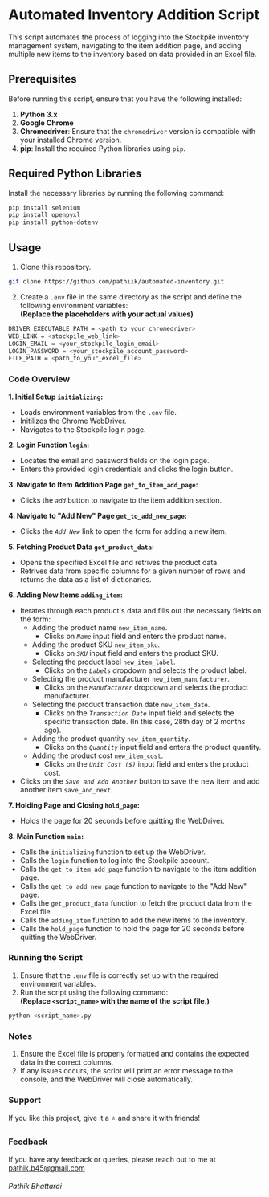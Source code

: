 # Automated Inventory Addition Script
This script automates the process of logging into the Stockpile inventory management system, navigating to the item addition page, and adding multiple new items to the inventory based on data provided in an Excel file.

## Prerequisites
Before running this script, ensure that you have the following installed:
1. **Python 3.x**
2. **Google Chrome**
3. **Chromedriver**: Ensure that the `chromedriver` version is compatible with your installed Chrome version.
4. **pip**: Install the required Python libraries using `pip`.

## Required Python Libraries
Install the necessary libraries by running the following command:
```bash
pip install selenium 
pip install openpyxl 
pip install python-dotenv
```

## Usage
1. Clone this repository.
```bash
git clone https://github.com/pathiik/automated-inventory.git
```
2. Create a `.env` file in the same directory as the script and define the following environment variables:\
**(Replace the placeholders with your actual values)**
```bash
DRIVER_EXECUTABLE_PATH = <path_to_your_chromedriver>
WEB_LINK = <stockpile_web_link>
LOGIN_EMAIL = <your_stockpile_login_email>
LOGIN_PASSWORD = <your_stockpile_account_password>
FILE_PATH = <path_to_your_excel_file>
```

### Code Overview
**1. Initial Setup `initializing`:**
- Loads environment variables from the `.env` file.
- Initilizes the Chrome WebDriver.
- Navigates to the Stockpile login page.

**2. Login Function `login`:**
- Locates the email and password fields on the login page.
- Enters the provided login credentials and clicks the login button.

**3. Navigate to Item Addition Page `get_to_item_add_page`:**
- Clicks the *`add`* button to navigate to the item addition section.

**4. Navigate to "Add New" Page `get_to_add_new_page`:**
- Clicks the *`Add New`* link to open the form for adding a new item.

**5. Fetching Product Data `get_product_data`:**
- Opens the specified Excel file and retrives the product data.
- Retrives data from specific columns for a given number of rows and returns the data as a list of dictionaries.

**6. Adding New Items `adding_item`:**
- Iterates through each product's data and fills out the necessary fields on the form:
    - Adding the product name `new_item_name`.
        - Clicks on *`Name`* input field and enters the product name.
    - Adding the product SKU `new_item_sku`.
        - Clicks on *`SKU`* input field and enters the product SKU.
    - Selecting the product label `new_item_label`.
        - Clicks on the *`Labels`* dropdown and selects the product label.
    - Selecting the product manufacturer `new_item_manufacturer`.
        - Clicks on the *`Manufacturer`* dropdown and selects the product manufacturer.
    - Selecting the product transaction date `new_item_date`.
        - Clicks on the *`Transaction Date`* input field and selects the specific transaction date. (In this case, 28th day of 2 months ago).
    - Adding the product quantity `new_item_quantity`.
        - Clicks on the *`Quantity`* input field and enters the product quantity.
    - Adding the product cost `new_item_cost`.
        - Clicks on the *`Unit Cost ($)`* input field and enters the product cost.
- Clicks on the *`Save and Add Another`* button to save the new item and add another item `save_and_next`.

**7. Holding Page and Closing `hold_page`:**
- Holds the page for 20 seconds before quitting the WebDriver.

**8. Main Function `main`:**
- Calls the `initializing` function to set up the WebDriver.
- Calls the `login` function to log into the Stockpile account.
- Calls the `get_to_item_add_page` function to navigate to the item addition page.
- Calls the `get_to_add_new_page` function to navigate to the "Add New" page.
- Calls the `get_product_data` function to fetch the product data from the Excel file.
- Calls the `adding_item` function to add the new items to the inventory.
- Calls the `hold_page` function to hold the page for 20 seconds before quitting the WebDriver.


### Running the Script
1. Ensure that the `.env` file is correctly set up with the required environment variables.
2. Run the script using the following command:\
**(Replace `<script_name>` with the name of the script file.)**
```bash
python <script_name>.py
```

### Notes
1. Ensure the Excel file is properly formatted and contains the expected data in the correct columns.
2. If any issues occurs, the script will print an error message to the console, and the WebDriver will close automatically.

### Support
If you like this project, give it a ⭐ and share it with friends!

### Feedback
If you have any feedback or queries, please reach out to me at pathik.b45@gmail.com

###### Pathik Bhattarai